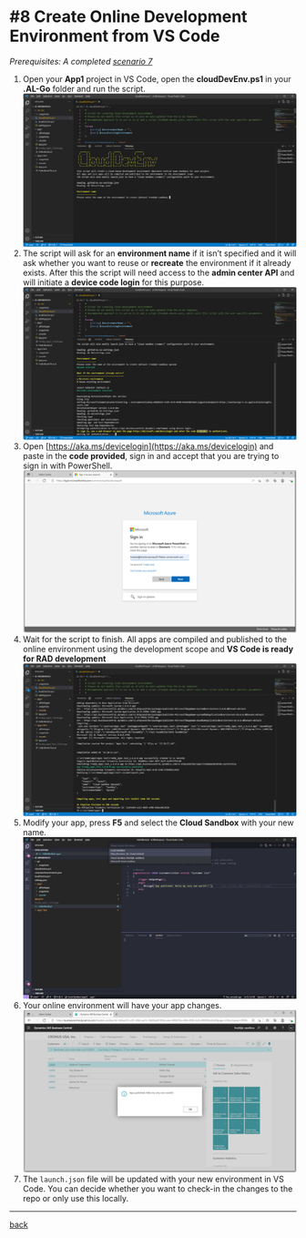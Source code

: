# #8 Create Online Development Environment from VS Code
*Prerequisites: A completed [scenario 7](UseAzureKeyVault.md)*

1. Open your **App1** project in VS Code, open the **cloudDevEnv.ps1** in your **.AL-Go** folder and run the script.
![Cloud DevEnv](images/8a.png)
1. The script will ask for an **environment name** if it isn’t specified and it will ask whether you want to reuse or **recreate** the environment if it already exists. After this the script will need access to the **admin center API** and will initiate a **device code login** for this purpose.
![Cloud DevEnv](images/8b.png)
1. Open [https://aka.ms/devicelogin](https://aka.ms/devicelogin) and paste in the **code provided**, sign in and accept that you are trying to sign in with PowerShell.
![Cloud DevEnv](images/8c.png)
1. Wait for the script to finish. All apps are compiled and published to the online environment using the development scope and **VS Code is ready for RAD development**
![Cloud DevEnv](images/8d.png)
1. Modify your app, press **F5** and select the **Cloud Sandbox** with your new name.
![Cloud DevEnv](images/8e.png)
1. Your online environment will have your app changes.
![Cloud DevEnv](images/8f.png)
1. The `launch.json` file will be updated with your new environment in VS Code. You can decide whether you want to check-in the changes to the repo or only use this locally.
---
[back](../README.md)
